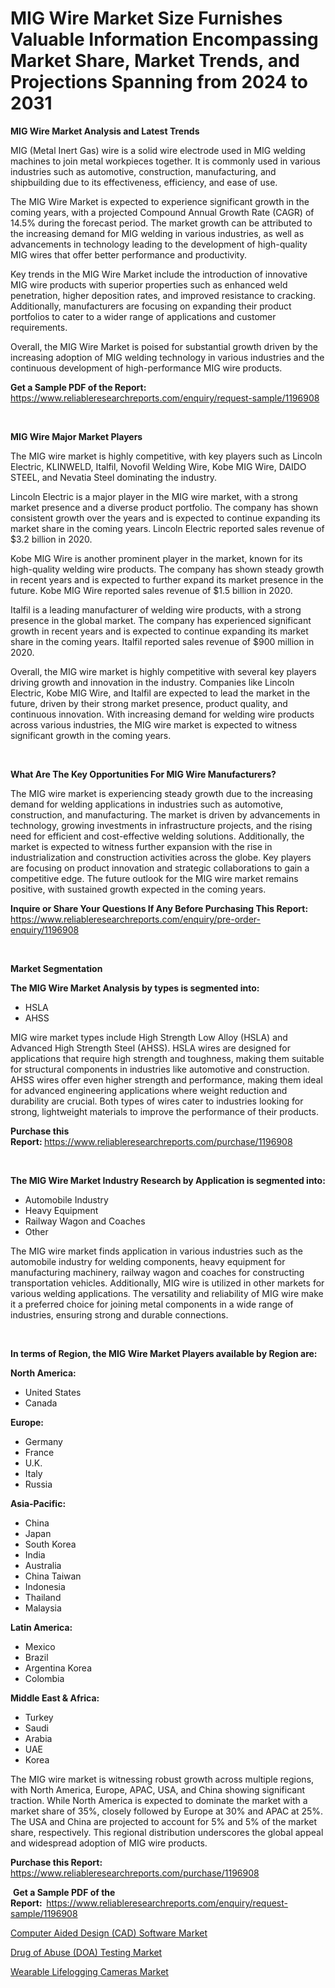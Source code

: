 <p><h1>MIG Wire Market Size Furnishes Valuable Information Encompassing Market Share, Market Trends, and Projections Spanning from 2024 to 2031</h1></p><p><strong>MIG Wire Market Analysis and Latest Trends</strong></p>
<p><p>MIG (Metal Inert Gas) wire is a solid wire electrode used in MIG welding machines to join metal workpieces together. It is commonly used in various industries such as automotive, construction, manufacturing, and shipbuilding due to its effectiveness, efficiency, and ease of use.</p><p>The MIG Wire Market is expected to experience significant growth in the coming years, with a projected Compound Annual Growth Rate (CAGR) of 14.5% during the forecast period. The market growth can be attributed to the increasing demand for MIG welding in various industries, as well as advancements in technology leading to the development of high-quality MIG wires that offer better performance and productivity.</p><p>Key trends in the MIG Wire Market include the introduction of innovative MIG wire products with superior properties such as enhanced weld penetration, higher deposition rates, and improved resistance to cracking. Additionally, manufacturers are focusing on expanding their product portfolios to cater to a wider range of applications and customer requirements.</p><p>Overall, the MIG Wire Market is poised for substantial growth driven by the increasing adoption of MIG welding technology in various industries and the continuous development of high-performance MIG wire products.</p></p>
<p><strong>Get a Sample PDF of the Report:&nbsp;</strong> <a href="https://www.reliableresearchreports.com/enquiry/request-sample/1196908">https://www.reliableresearchreports.com/enquiry/request-sample/1196908</a></p>
<p>&nbsp;</p>
<p><strong>MIG Wire Major Market Players</strong></p>
<p><p>The MIG wire market is highly competitive, with key players such as Lincoln Electric, KLINWELD, Italfil, Novofil Welding Wire, Kobe MIG Wire, DAIDO STEEL, and Nevatia Steel dominating the industry. </p><p>Lincoln Electric is a major player in the MIG wire market, with a strong market presence and a diverse product portfolio. The company has shown consistent growth over the years and is expected to continue expanding its market share in the coming years. Lincoln Electric reported sales revenue of $3.2 billion in 2020.</p><p>Kobe MIG Wire is another prominent player in the market, known for its high-quality welding wire products. The company has shown steady growth in recent years and is expected to further expand its market presence in the future. Kobe MIG Wire reported sales revenue of $1.5 billion in 2020.</p><p>Italfil is a leading manufacturer of welding wire products, with a strong presence in the global market. The company has experienced significant growth in recent years and is expected to continue expanding its market share in the coming years. Italfil reported sales revenue of $900 million in 2020.</p><p>Overall, the MIG wire market is highly competitive with several key players driving growth and innovation in the industry. Companies like Lincoln Electric, Kobe MIG Wire, and Italfil are expected to lead the market in the future, driven by their strong market presence, product quality, and continuous innovation. With increasing demand for welding wire products across various industries, the MIG wire market is expected to witness significant growth in the coming years.</p></p>
<p>&nbsp;</p>
<p><strong>What Are The Key Opportunities For MIG Wire Manufacturers?</strong></p>
<p><p>The MIG wire market is experiencing steady growth due to the increasing demand for welding applications in industries such as automotive, construction, and manufacturing. The market is driven by advancements in technology, growing investments in infrastructure projects, and the rising need for efficient and cost-effective welding solutions. Additionally, the market is expected to witness further expansion with the rise in industrialization and construction activities across the globe. Key players are focusing on product innovation and strategic collaborations to gain a competitive edge. The future outlook for the MIG wire market remains positive, with sustained growth expected in the coming years.</p></p>
<p><strong>Inquire or Share Your Questions If Any Before Purchasing This Report:</strong> <a href="https://www.reliableresearchreports.com/enquiry/pre-order-enquiry/1196908">https://www.reliableresearchreports.com/enquiry/pre-order-enquiry/1196908</a></p>
<p>&nbsp;</p>
<p><strong>Market Segmentation</strong></p>
<p><strong>The MIG Wire Market Analysis by types is segmented into:</strong></p>
<p><ul><li>HSLA</li><li>AHSS</li></ul></p>
<p><p>MIG wire market types include High Strength Low Alloy (HSLA) and Advanced High Strength Steel (AHSS). HSLA wires are designed for applications that require high strength and toughness, making them suitable for structural components in industries like automotive and construction. AHSS wires offer even higher strength and performance, making them ideal for advanced engineering applications where weight reduction and durability are crucial. Both types of wires cater to industries looking for strong, lightweight materials to improve the performance of their products.</p></p>
<p><strong>Purchase this Report:&nbsp;</strong><a href="https://www.reliableresearchreports.com/purchase/1196908">https://www.reliableresearchreports.com/purchase/1196908</a></p>
<p>&nbsp;</p>
<p><strong>The MIG Wire Market Industry Research by Application is segmented into:</strong></p>
<p><ul><li>Automobile Industry</li><li>Heavy Equipment</li><li>Railway Wagon and Coaches</li><li>Other</li></ul></p>
<p><p>The MIG wire market finds application in various industries such as the automobile industry for welding components, heavy equipment for manufacturing machinery, railway wagon and coaches for constructing transportation vehicles. Additionally, MIG wire is utilized in other markets for various welding applications. The versatility and reliability of MIG wire make it a preferred choice for joining metal components in a wide range of industries, ensuring strong and durable connections.</p></p>
<p>&nbsp;</p>
<p><strong>In terms of Region, the MIG Wire Market Players available by Region are:</strong></p>
<p>
    <p> <strong> North America: </strong>
        <ul>
            <li>United States</li>
            <li>Canada</li>
        </ul>
        </p> 
    <p> <strong> Europe: </strong>
        <ul>
            <li>Germany</li>
            <li>France</li>
            <li>U.K.</li>
            <li>Italy</li>
            <li>Russia</li>
        </ul>
        </p> 
    <p> <strong> Asia-Pacific: </strong>
        <ul>
            <li>China</li>
            <li>Japan</li>
            <li>South Korea</li>
            <li>India</li>
            <li>Australia</li>
            <li>China Taiwan</li>
            <li>Indonesia</li>
            <li>Thailand</li>
            <li>Malaysia</li>
        </ul>
        </p> 
    <p> <strong> Latin America: </strong>
        <ul>
            <li>Mexico</li>
            <li>Brazil</li>
            <li>Argentina Korea</li>
            <li>Colombia</li>
        </ul>
        </p> 
    <p> <strong> Middle East & Africa: </strong>
        <ul>
            <li>Turkey</li>
            <li>Saudi</li>
            <li>Arabia</li>
            <li>UAE</li>
            <li>Korea</li>
        </ul>
    </p>
    </p>
<p><p>The MIG wire market is witnessing robust growth across multiple regions, with North America, Europe, APAC, USA, and China showing significant traction. While North America is expected to dominate the market with a market share of 35%, closely followed by Europe at 30% and APAC at 25%. The USA and China are projected to account for 5% and 5% of the market share, respectively. This regional distribution underscores the global appeal and widespread adoption of MIG wire products.</p></p>
<p><strong>Purchase this Report: </strong><a href="https://www.reliableresearchreports.com/purchase/1196908">https://www.reliableresearchreports.com/purchase/1196908</a></p>
<p>&nbsp;<strong>Get a Sample PDF of the Report:&nbsp;&nbsp;</strong><a href="https://www.reliableresearchreports.com/enquiry/request-sample/1196908">https://www.reliableresearchreports.com/enquiry/request-sample/1196908</a></p>
<p><strong></strong></p>
<p><p><a href="https://view.publitas.com/reportprime-1/computer-aided-design-cad-software-market-provides-detailed-segmentation-of-this-market-based-on-type-application-and-region-and-forecast-for-the-period-from-2024-2031/">Computer Aided Design (CAD) Software Market</a></p><p><a href="https://view.publitas.com/reportprime-1/drug-of-abuse-doa-testing-market-size-growth-and-forecast-from-2024-2031/">Drug of Abuse (DOA) Testing Market</a></p><p><a href="https://view.publitas.com/reportprime-1/wearable-lifelogging-cameras-market-size-reflecting-a-forecast-till-2031-market-by-type-by-application-and-by-geography/">Wearable Lifelogging Cameras Market</a></p></p>